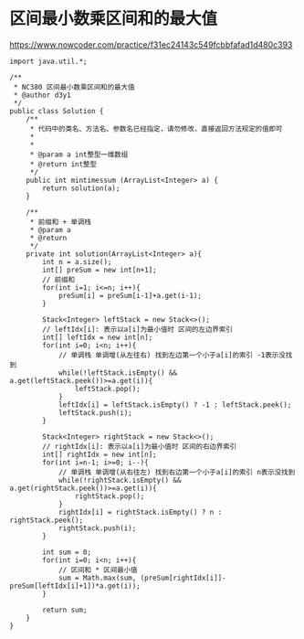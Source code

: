 # 区间最小数乘区间和的最大值
https://www.nowcoder.com/practice/f31ec24143c549fcbbfafad1d480c393

    import java.util.*;
    
    /**
     * NC380 区间最小数乘区间和的最大值
     * @author d3y1
     */
    public class Solution {
        /**
         * 代码中的类名、方法名、参数名已经指定，请勿修改，直接返回方法规定的值即可
         *
         *
         * @param a int整型一维数组 
         * @return int整型
         */
        public int mintimessum (ArrayList<Integer> a) {
            return solution(a);
        }
    
        /**
         * 前缀和 + 单调栈
         * @param a
         * @return
         */
        private int solution(ArrayList<Integer> a){
            int n = a.size();
            int[] preSum = new int[n+1];
            // 前缀和
            for(int i=1; i<=n; i++){
                preSum[i] = preSum[i-1]+a.get(i-1);
            }
    
            Stack<Integer> leftStack = new Stack<>();
            // leftIdx[i]: 表示以a[i]为最小值时 区间的左边界索引
            int[] leftIdx = new int[n];
            for(int i=0; i<n; i++){
                // 单调栈 单调增(从左往右) 找到左边第一个小于a[i]的索引 -1表示没找到
                while(!leftStack.isEmpty() && a.get(leftStack.peek())>=a.get(i)){
                    leftStack.pop();
                }
                leftIdx[i] = leftStack.isEmpty() ? -1 : leftStack.peek();
                leftStack.push(i);
            }
    
            Stack<Integer> rightStack = new Stack<>();
            // rightIdx[i]: 表示以a[i]为最小值时 区间的右边界索引
            int[] rightIdx = new int[n];
            for(int i=n-1; i>=0; i--){
                // 单调栈 单调增(从右往左) 找到右边第一个小于a[i]的索引 n表示没找到
                while(!rightStack.isEmpty() && a.get(rightStack.peek())>=a.get(i)){
                    rightStack.pop();
                }
                rightIdx[i] = rightStack.isEmpty() ? n : rightStack.peek();
                rightStack.push(i);
            }
    
            int sum = 0;
            for(int i=0; i<n; i++){
                // 区间和 * 区间最小值
                sum = Math.max(sum, (preSum[rightIdx[i]]-preSum[leftIdx[i]+1])*a.get(i));
            }
    
            return sum;
        }
    }
    


